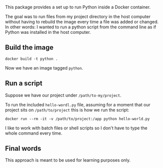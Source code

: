 This package provides a set up to run Python inside a Docker container.

The goal was to run files from my project directory in the host computer without having to rebuild the image every time a file was added or changed.
In other words: I wanted to run a python script from the command line as if Python was installed in the host computer.

## Build the image

    docker build -t python .

Now we have an image tagged `python`.

## Run a script

Suppose we have our project under `/path/to-my/project`.

To run the included `hello-wordl.py` file, assuming for a moment that our project sits on `/path/to/project` this is how we run the script: 

    docker run --rm -it -v /path/to/project:/app python hello-world.py

I like to work with batch files or shell scripts so I don't have to type the whole command every time.

## Final words

This approach is meant to be used for learning purposes only.